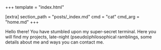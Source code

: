 +++
template = "index.html"

[extra]
section_path = "posts/_index.md"
cmd = "cat"
cmd_arg = "home.md"
+++

Hello there! You have stumbled upon my super-secret terminal. Here you will find my projects, late-night (pseudo)philosophical ramblings, some details about me and ways you can contact me.
